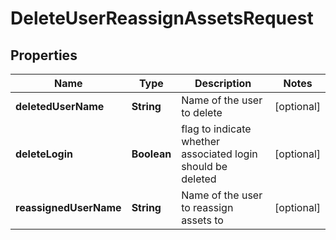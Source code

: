 

# DeleteUserReassignAssetsRequest


## Properties

| Name | Type | Description | Notes |
|------------ | ------------- | ------------- | -------------|
|**deletedUserName** | **String** | Name of the user to delete |  [optional] |
|**deleteLogin** | **Boolean** | flag to indicate whether associated login should be deleted |  [optional] |
|**reassignedUserName** | **String** | Name of the user to reassign assets to |  [optional] |



